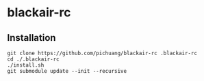 # blackair-rc

## Installation

```
git clone https://github.com/pichuang/blackair-rc .blackair-rc
cd ./.blackair-rc
./install.sh
git submodule update --init --recursive
```
